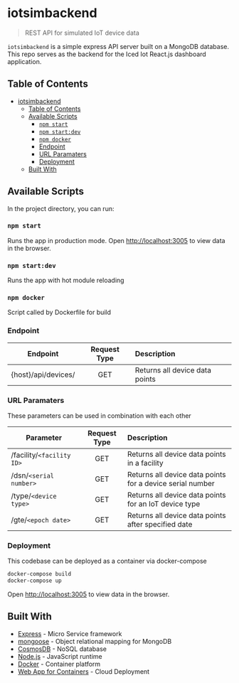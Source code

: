 # iotsimbackend

> REST API for simulated IoT device data

`iotsimbackend` is a simple express API server built on a MongoDB database. This repo serves as the backend for the Iced Iot React.js dashboard application.

## Table of Contents

- [iotsimbackend](#iotsimbackend)
  - [Table of Contents](#table-of-contents)
  - [Available Scripts](#available-scripts)
    - [`npm start`](#npm-start)
    - [`npm start:dev`](#npm-startdev)
    - [`npm docker`](#npm-docker)
    - [Endpoint](#endpoint)
    - [URL Paramaters](#url-paramaters)
    - [Deployment](#deployment)
  - [Built With](#built-with)

## Available Scripts

In the project directory, you can run:

### `npm start`

Runs the app in production mode.
Open [http://localhost:3005](http://localhost:3005) to view data in the browser.

### `npm start:dev`

Runs the app with hot module reloading

### `npm docker`

Script called by Dockerfile for build

### Endpoint

| Endpoint | Request Type | Description  |
| ------------- |:-------------:|:-----|
| {host}/api/devices/| GET | Returns all device data points |

### URL Paramaters

These parameters can be used in combination with each other

| Parameter | Request Type | Description  |
| ------------- |:-------------:|:-----|
| /facility/`<facility ID>` | GET | Returns all device data points in a facility |
| /dsn/`<serial number>` | GET | Returns all device data points for a device serial number |
| /type/`<device type>` | GET | Returns all device data points for an IoT device type |
| /gte/`<epoch date>` | GET | Returns all device data points after specified date |

### Deployment

This codebase can be deployed as a container via docker-compose

```bash
docker-compose build
docker-compose up
```

Open [http://localhost:3005](http://localhost:3005) to view data in the browser.

## Built With

- [Express](https://expressjs.com/) - Micro Service framework
- [mongoose](https://mongoosejs.com/) - Object relational mapping for MongoDB
- [CosmosDB](https://azure.microsoft.com/en-ca/services/cosmos-db/) - NoSQL database
- [Node.js](https://nodejs.org/en/) - JavaScript runtime
- [Docker](https://www.docker.com/) - Container platform
- [Web App for Containers](https://azure.microsoft.com/en-ca/services/app-service/containers/) - Cloud Deployment
